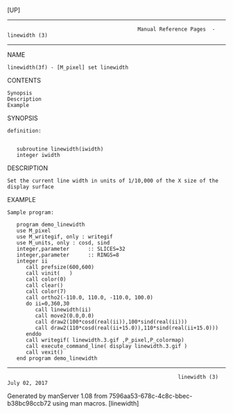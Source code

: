 [UP]

-----------------------------------------------------------------------------------------------------------------------------------
                                              Manual Reference Pages  - linewidth (3)
-----------------------------------------------------------------------------------------------------------------------------------
                                                                 
NAME

    linewidth(3f) - [M_pixel] set linewidth

CONTENTS

    Synopsis
    Description
    Example

SYNOPSIS

    definition:


       subroutine linewidth(iwidth)
       integer iwidth



DESCRIPTION

    Set the current line width in units of 1/10,000 of the X size of the display surface

EXAMPLE

    Sample program:

       program demo_linewidth
       use M_pixel
       use M_writegif, only : writegif
       use M_units, only : cosd, sind
       integer,parameter      :: SLICES=32
       integer,parameter      :: RINGS=8
       integer ii
          call prefsize(600,600)
          call vinit(   )
          call color(0)
          call clear()
          call color(7)
          call ortho2(-110.0, 110.0, -110.0, 100.0)
          do ii=0,360,30
             call linewidth(ii)
             call move2(0.0,0.0)
             call draw2(100*cosd(real(ii)),100*sind(real(ii)))
             call draw2(110*cosd(real(ii+15.0)),110*sind(real(ii+15.0)))
          enddo
          call writegif( linewidth.3.gif ,P_pixel,P_colormap)
          call execute_command_line( display linewidth.3.gif )
          call vexit()
       end program demo_linewidth



-----------------------------------------------------------------------------------------------------------------------------------

                                                           linewidth (3)                                              July 02, 2017

Generated by manServer 1.08 from 7596aa53-678c-4c8c-bbec-b38bc98ccb72 using man macros.
                                                            [linewidth]
